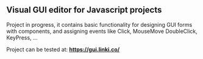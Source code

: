 ## Visual GUI editor for Javascript projects

Project in progress, it contains basic functionality for designing GUI forms with components, and assigning events like Click, MouseMove DoubleClick, KeyPress, ...

Project can be tested at: **https://gui.linki.co/** 
